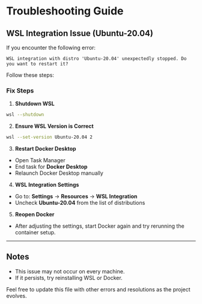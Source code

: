 # Troubleshooting Guide

## WSL Integration Issue (Ubuntu-20.04)
If you encounter the following error:

```
WSL integration with distro 'Ubuntu-20.04' unexpectedly stopped. Do you want to restart it?
```

Follow these steps:

### Fix Steps
1. **Shutdown WSL**
```bash
wsl --shutdown
```

2. **Ensure WSL Version is Correct**
```bash
wsl --set-version Ubuntu-20.04 2
```

3. **Restart Docker Desktop**
- Open Task Manager
- End task for **Docker Desktop**
- Relaunch Docker Desktop manually

4. **WSL Integration Settings**
- Go to: **Settings** → **Resources** → **WSL Integration**
- Uncheck **Ubuntu-20.04** from the list of distributions

5. **Reopen Docker**
- After adjusting the settings, start Docker again and try rerunning the container setup.

---

## Notes
- This issue may not occur on every machine.
- If it persists, try reinstalling WSL or Docker.

Feel free to update this file with other errors and resolutions as the project evolves.


